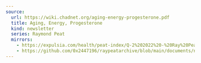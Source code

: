 ```yaml
---
source:
  url: https://wiki.chadnet.org/aging-energy-progesterone.pdf
  title: Aging, Energy, Progesterone
  kind: newsletter
  series: Raymond Peat
  mirrors:
    - https://expulsia.com/health/peat-index/Q-2%202022%20-%20Ray%20Peat's%20Newsletter%20-%20Aging,%20Energy,%20Progesterone.pdf
    - https://github.com/0x2447196/raypeatarchive/blob/main/documents/newsletters/aging-energy-progesterone.txt
---
```

